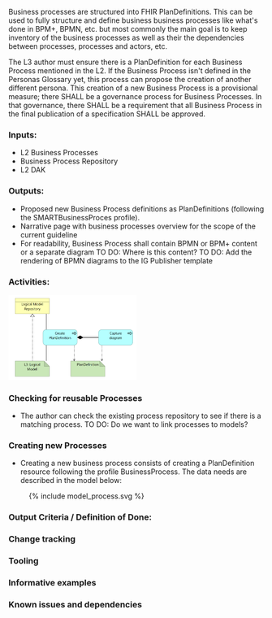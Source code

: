 Business processes are structured into FHIR PlanDefinitions. This can be used to fully structure and define business business processes like what's done in BPM+, BPMN, etc. but most commonly the main goal is to keep inventory of the business processes as well as their the dependencies between processes, processes and actors, etc.

The L3 author must ensure there is a PlanDefinition for each Business Process mentioned
in the L2. 
If the Business Process isn't defined in the Personas Glossary yet,
this process can propose the creation of another different persona. This
creation of a new Business Process is a provisional measure; there SHALL be a
governance process for Business Processes. In that governance, there SHALL be a
requirement that all Business Process in the final publication of a
specification SHALL be approved.

### **Inputs:** 

* L2 Business Processes
* Business Process Repository
* L2 DAK

### **Outputs:**

* Proposed new Business Process definitions as PlanDefinitions (following the SMARTBusinessProces profile).
* Narrative page with business processes overview for the scope of the current guideline
* For readability, Business Process shall contain BPMN or BPM+ content or a separate diagram TO DO: Where is this content? 
TO DO: Add the rendering of BPMN diagrams to the IG Publisher template


### **Activities:**
<img src="./process_process.png" style="width:50%"/>
<br clear="all"/>

### **Checking for reusable Processes**
* The author can check the existing process repository to see if there is a matching process. 
TO DO: Do we want to link processes to models?

### **Creating new Processes**
* Creating a new business process consists of creating a PlanDefinition resource following the profile BusinessProcess. The data needs are described in the model below:

<figure>
  {% include model_process.svg %}
</figure>


### **Output Criteria / Definition of Done:**


### Change tracking


### **Tooling**


### **Informative examples**


### **Known issues and dependencies**


